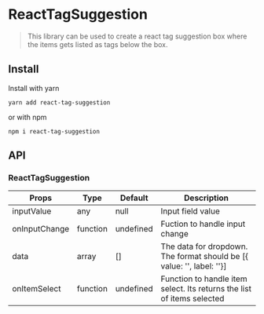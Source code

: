 # ReactTagSuggestion

> This library can be used to create a react tag suggestion box where the items gets listed as tags below the box.

## Install

Install with yarn
```
yarn add react-tag-suggestion
```
or with npm
```
npm i react-tag-suggestion
```

## API

### ReactTagSuggestion

| Props  | Type | Default | Description |
| ------ | ---- | ------- | ----------- |
| inputValue | any | null | Input field value  |
| onInputChange | function | undefined |  Fuction to handle input change |
| data  | array | [] | The data for dropdown. The format should be [{ value: '', label: ''}] |
| onItemSelect  | function | undefined | Function to handle item select. Its returns the list of items selected |


